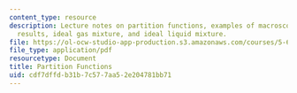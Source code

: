 ```yaml
---
content_type: resource
description: Lecture notes on partition functions, examples of macroscopic thermodynamic
  results, ideal gas mixture, and ideal liquid mixture.
file: https://ol-ocw-studio-app-production.s3.amazonaws.com/courses/5-60-thermodynamics-kinetics-spring-2008/cdf7dffdb31b7c577aa52e204781bb71_5_60_lecture25.pdf
file_type: application/pdf
resourcetype: Document
title: Partition Functions
uid: cdf7dffd-b31b-7c57-7aa5-2e204781bb71
---
```

